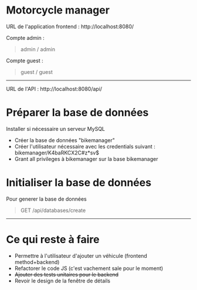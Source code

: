 # Motorcycle manager

URL de l'application frontend : http://localhost:8080/

Compte admin : 
> admin / admin

Compte guest :
> guest / guest

---

URL de l'API : http://localhost:8080/api/

# Préparer la base de données

Installer si nécessaire un serveur MySQL

- Créer la base de données "bikemanager"
- Créer l'utilisateur nécessaire avec les credentials suivant : bikemanager/K4baRKCX2C#z\*sv$
- Grant all privileges à bikemanager sur la base bikemanager

# Initialiser la base de données

Pour generer la base de données

> GET /api/databases/create

---

# Ce qui reste à faire

- Permettre à l'utilisateur d'ajouter un véhicule (frontend method+backend)
- Refactorer le code JS (c'est vachement sale pour le moment)
- <s>Ajouter des tests unitaires pour le backend</s>
- Revoir le design de la fenêtre de détails
